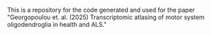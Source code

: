 This is a repository for the code generated and used for the paper "Georgopoulou et. al. (2025) Transcriptomic atlasing of motor system oligodendroglia in health and ALS."
